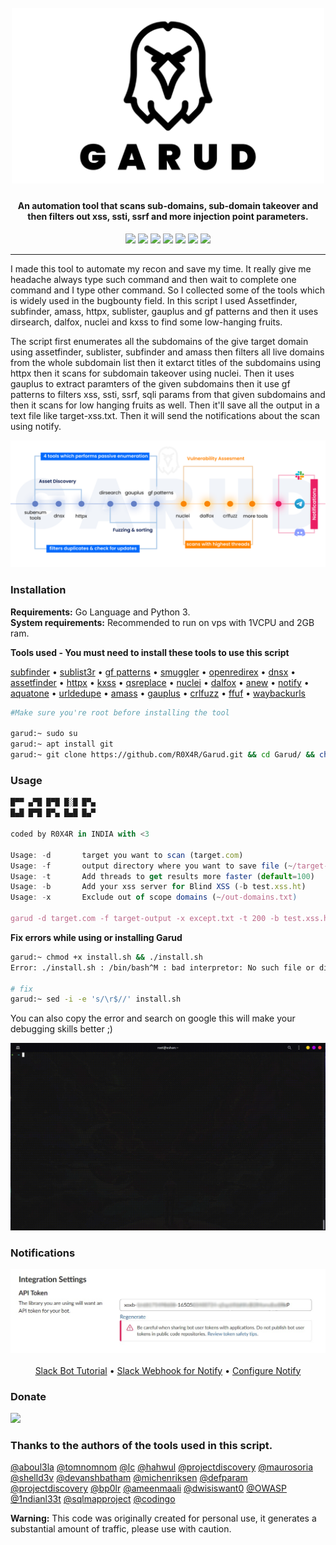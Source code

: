 <h1 align="center">
  <br>
  <a href="https://github.com/R0X4R/Garud/"><img src="img/garud.png" width="500px" alt="Garud"></a>
</h1>
                                                                                                                                            
<h4 align="center">An automation tool that scans sub-domains, sub-domain takeover and then filters out xss, ssti, ssrf and more injection point parameters.</h4>

<p align="center">
<a href="#"><img src="https://madewithlove.org.in/badge.svg"></a>
<a href="https://ko-fi.com/i/IK3K34SJSA"><img src="https://img.shields.io/badge/buy%20me%20a%20ko--fi%20-donate-red"></a>
<a href="https://twitter.com/R0X4R/"><img src="https://img.shields.io/badge/twitter-%40R0X4R-blue.svg"></a>
<a href="https://github.com/R0X4R/Garud/issues"><img src="https://img.shields.io/badge/contributions-welcome-brightgreen.svg?style=flat"></a>
<a href="https://github.com/R0X4R/Garud/blob/master/LICENSE"><img src="https://img.shields.io/badge/License-MIT-yellow.svg"></a>
<a href="#"><img src="https://img.shields.io/badge/Made%20with-Bash-1f425f.svg"></a>
<a href="https://github.com/R0X4R?tab=followers"><img src="https://img.shields.io/badge/github-%40R0X4R-orange"></a>
</p>

---

I made this tool to automate my recon and save my time. It really give me headache always type such command and then wait to complete one command and I type other command. So I collected some of the tools which is widely used in the bugbounty field. In this script I used Assetfinder, subfinder, amass, httpx, sublister, gauplus and gf patterns and then it uses dirsearch, dalfox, nuclei and kxss to find some low-hanging fruits.<br/> 

The script first enumerates all the subdomains of the give target domain using assetfinder, sublister, subfinder and amass then filters all live domains from the whole subdomain list then it extarct titles of the subdomains using httpx then it scans for subdomain takeover using nuclei. Then it uses gauplus to extract paramters of the given subdomains then it use gf patterns to filters xss, ssti, ssrf, sqli params from that given subdomains and then it scans for low hanging fruits as well. Then it'll save all the output in a text file like target-xss.txt. Then it will send the notifications about the scan using notify. <br/>

<p align="center">
<img src="img/map.png" alt="How garud works"">
</p>

<h3>Installation</h3>

**Requirements:** Go Language and Python 3.<br>
**System requirements:** Recommended to run on vps with 1VCPU and 2GB ram.<br>

**Tools used - You must need to install these tools to use this script**<br>

  <a href="https://github.com/projectdiscovery/subfinder">subfinder</a> •
  <a href="https://github.com/aboul3la/Sublist3r">sublist3r</a> •
  <a href="https://github.com/1ndianl33t/Gf-Patterns">gf patterns</a> •
  <a href="https://github.com/defparam/smuggler">smuggler</a> •
  <a href="https://github.com/devanshbatham/OpenRedireX">openredirex</a> •
  <a href="https://github.com/projectdiscovery/dnsx">dnsx</a> •
  <a href="https://github.com/tomnomnom/assetfinder">assetfinder</a> •
  <a href="https://github.com/projectdiscovery/httpx">httpx</a> •
  <a href="https://github.com/Emoe/kxss">kxss</a> •
  <a href="https://github.com/tomnomnom/qsreplace">qsreplace</a> •
  <a href="https://github.com/projectdiscovery/nuclei">nuclei</a> •
  <a href="https://github.com/hahwul/dalfox">dalfox</a> •
  <a href="https://github.com/tomnomnom/anew">anew</a> •
  <a href="https://github.com/projectdiscovery/notify">notify</a> •
  <a href="https://github.com/michenriksen/aquatone">aquatone</a> •
  <a href="https://github.com/ameenmaali/urldedupe">urldedupe</a> •
  <a href="https://github.com/OWASP/Amass">amass</a> •
  <a href="https://github.com/bp0lr/gauplus">gauplus</a> •
  <a href="https://github.com/dwisiswant0/crlfuzz">crlfuzz</a> •
  <a href="https://github.com/ffuf/ffuf">ffuf</a> •
  <a href="https://github.com/tomnomnom/waybackurls">waybackurls</a><br>


```bash
#Make sure you're root before installing the tool

garud:~ sudo su
garud:~ apt install git
garud:~ git clone https://github.com/R0X4R/Garud.git && cd Garud/ && chmod +x garud install.sh && mv garud /usr/bin/ && ./install.sh
```

<h3>Usage</h3>


```js 
█▀▀ ▄▀█ █▀█ █░█ █▀▄
█▄█ █▀█ █▀▄ █▄█ █▄▀

coded by R0X4R in INDIA with <3

Usage: -d       target you want to scan (target.com)
Usage: -f       output directory where you want to save file (~/target-output/)
Usage: -t       Add threads to get results more faster (default=100)
Usage: -b       Add your xss server for Blind XSS (-b test.xss.ht)
Usage: -x       Exclude out of scope domains (~/out-domains.txt)

garud -d target.com -f target-output -x except.txt -t 200 -b test.xss.ht   
```

**Fix errors while using or installing Garud**
    
```bash
garud:~ chmod +x install.sh && ./install.sh
Error: ./install.sh : /bin/bash^M : bad interpretor: No such file or directory
                                                    
# fix
garud:~ sed -i -e 's/\r$//' install.sh
```
You can also copy the error and search on google this will make your debugging skills better ;)

<p align="center">
<img src="img/usage.gif" alt="Garud usage">
</p>

<h3>Notifications</h3>
<p align="center">
<img src="img/token-key.jpg" alt="slack token">
<br/>
<br/>
<a href="https://www.freecodecamp.org/news/how-to-build-a-basic-slackbot-a-beginners-guide-6b40507db5c5/">Slack Bot Tutorial</a> •
<a href="https://slack.com/intl/en-it/help/articles/115005265063-Incoming-webhooks-for-Slack">Slack Webhook for Notify</a> •
<a href="https://github.com/projectdiscovery/notify#config-file">Configure Notify</a>
</p>

<p align="left">
<h3>Donate</h3> 
<a href="https://ko-fi.com/i/IK3K34SJSA"><img src="https://ko-fi.com/img/githubbutton_sm.svg"></a>
</p>

### Thanks to the authors of the tools used in this script.

[@aboul3la](https://github.com/aboul3la) [@tomnomnom](https://github.com/tomnomnom) [@lc](https://github.com/lc) [@hahwul](https://github.com/hahwul) [@projectdiscovery](https://github.com/projectdiscovery) [@maurosoria](https://github.com/maurosoria) [@shelld3v](https://github.com/shelld3v) [@devanshbatham](https://github.com/devanshbatham) [@michenriksen](https://github.com/michenriksen) [@defparam](https://github.com/defparam/) [@projectdiscovery](https://github.com/projectdiscovery) [@bp0lr](https://github.com/bp0lr/) [@ameenmaali](https://github.com/ameenmaali) [@dwisiswant0](https://github.com/dwisiswant0) [@OWASP](https://github.com/OWASP/) [@1ndianl33t](https://github.com/1ndianl33t) [@sqlmapproject](https://github.com/sqlmapproject) [@codingo](https://github.com/codingo/)


**Warning:** This code was originally created for personal use, it generates a substantial amount of traffic, please use with caution.
